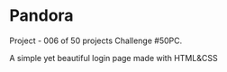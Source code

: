 # Pandora
Project - 006 of 50 projects Challenge #50PC.

A simple yet beautiful login page made with HTML&CSS
